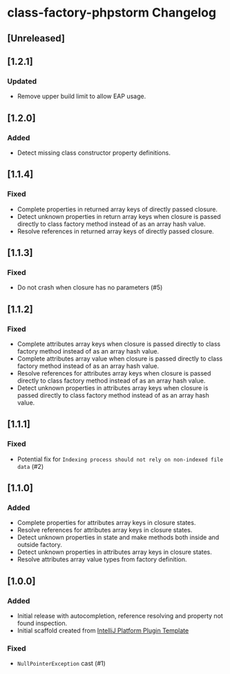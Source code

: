 <!-- Keep a Changelog guide -> https://keepachangelog.com -->

# class-factory-phpstorm Changelog

## [Unreleased]

## [1.2.1]
### Updated
- Remove upper build limit to allow EAP usage.

## [1.2.0]
### Added
- Detect missing class constructor property definitions.

## [1.1.4]
### Fixed
- Complete properties in returned array keys of directly passed closure.
- Detect unknown properties in return array keys when closure is passed directly to class factory method instead of
  as an array hash value.
- Resolve references in returned array keys of directly passed closure.

## [1.1.3]
### Fixed
- Do not crash when closure has no parameters (#5)

## [1.1.2]
### Fixed
- Complete attributes array keys when closure is passed directly to class factory method instead of as an array hash
  value.
- Complete attributes array value when closure is passed directly to class factory method instead of as an array hash
  value.
- Resolve references for attributes array keys when closure is passed directly to class factory method instead of as an
  array hash value.
- Detect unknown properties in attributes array keys when closure is passed directly to class factory method instead of
  as an array hash value.

## [1.1.1]

### Fixed
- Potential fix for `Indexing process should not rely on non-indexed file data` (#2)

## [1.1.0]
### Added
- Complete properties for attributes array keys in closure states.
- Resolve references for attributes array keys in closure states.
- Detect unknown properties in state and make methods both inside and outside factory.
- Detect unknown properties in attributes array keys in closure states.
- Resolve attributes array value types from factory definition.

## [1.0.0]
### Added
- Initial release with autocompletion, reference resolving and property not found inspection.
- Initial scaffold created
  from [IntelliJ Platform Plugin Template](https://github.com/JetBrains/intellij-platform-plugin-template)

### Fixed
- `NullPointerException` cast (#1)
